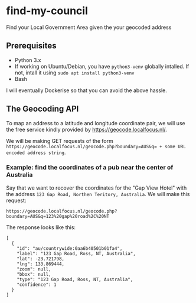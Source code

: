 # find-my-council
Find your Local Government Area given the your geocoded address

## Prerequisites

* Python 3.x
* If working on Ubuntu/Debian, you have `python3-venv` globally intalled. If not, intall it using `sudo apt install python3-venv`
* Bash

I will eventually Dockerise so that you can avoid the above hassle. 

## The Geocoding API

To map an address to a latitude and longitude coordinate pair, we will use the free service kindly provided by https://geocode.localfocus.nl/.

We will be making GET requests of the form  `https://geocode.localfocus.nl/geocode.php?boundary=AUS&q= + some URL encoded address string`.

### Example: find the coordinates of a pub near the center of Australia

Say that we want to recover the coordinates for the "Gap View Hotel" with the address `123 Gap Road, Northen Teritory, Australia`. We will make this request:

```https://geocode.localfocus.nl/geocode.php?boundary=AUS&q=123%20gap%20road%2C%20NT```

The response looks like this: 

```
[
  {
    "id": "au/countrywide:0aa6b40501b01fa4",
    "label": "123 Gap Road, Ross, NT, Australia",
    "lat": -23.721798,
    "lng": 133.869444,
    "zoom": null,
    "bbox": null,
    "type": "123 Gap Road, Ross, NT, Australia",
    "confidence": 1
  }
]
```

